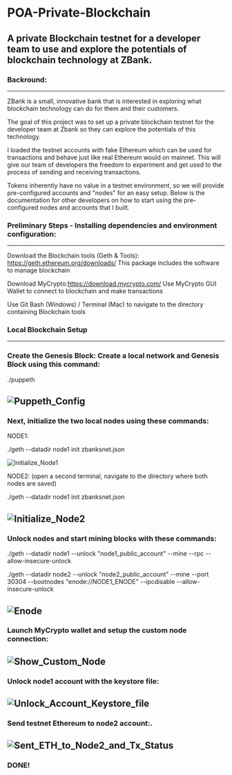 # POA-Private-Blockchain
A private Blockchain testnet for a developer team to use and explore the potentials of blockchain technology at ZBank.
---
### Backround:
---
ZBank is a small, innovative bank that is interested in exploring what blockchain technology can do for them and their customers.

The goal of this project was to set up a private blockchain testnet for the developer team at Zbank so they can explore the potentials of this technology.

I loaded the testnet accounts with fake Ethereum which can be used for transactions and behave just like real Ethereum would on mainnet. This will give our team of developers the freedom to experiment and get used to the process of sending and receiving transactions.

Tokens inherently have no value in a testnet environment, so we will provide pre-configured accounts and "nodes" for an easy setup. Below is the documentation for other developers on how to start using the pre-configured nodes and accounts that I built.

### Preliminary Steps - Installing dependencies and environment configuration:
---
Download the Blockchain tools (Geth & Tools): https://geth.ethereum.org/downloads/
This package includes the software to manage blockchain

Download MyCrypto:https://download.mycrypto.com/
Use MyCrypto GUI Wallet to connect to blockchain and make transactions

Use Git Bash (Windows) / Terminal (Mac) to navigate to the directory containing Blockchain tools

### Local Blockchain Setup
---
### Create the Genesis Block: Create a local network and Genesis Block using this command: 

./puppeth

![Puppeth_Config](https://user-images.githubusercontent.com/83500098/137602768-937284e9-40f1-44a9-9ead-1fda63f80f19.PNG)
---
### Next, initialize the two local nodes using these commands:

NODE1:

./geth --datadir node1 init zbanksnet.json

![Initialize_Node1](https://user-images.githubusercontent.com/83500098/137602822-a65654b6-9297-4b2f-b7cc-f6ffe80e6241.PNG)

NODE2: (open a second terminal, navigate to the directory where both nodes are saved)

./geth --datadir node1 init zbanksnet.json

![Initialize_Node2](https://user-images.githubusercontent.com/83500098/137602831-ecf46d7b-6a52-4002-bcb6-afda2c5e1a23.PNG)
---
### Unlock nodes and start mining blocks with these commands:

./geth --datadir node1 --unlock "node1_public_account" --mine --rpc --allow-insecure-unlock

./geth --datadir node2 --unlock "node2_public_account" --mine --port 30304 --bootnodes "enode://NODE1_ENODE" --ipcdisable --allow-insecure-unlock

![Enode](https://user-images.githubusercontent.com/83500098/137603013-56693fc7-5129-4de4-8832-dbbce0c216f0.PNG)
---
### Launch MyCrypto wallet and setup the custom node connection:

![Show_Custom_Node](https://user-images.githubusercontent.com/83500098/137603047-e8c5a195-0351-4e7b-95a4-80ad2d7d5687.PNG)
---
### Unlock node1 account with the keystore file:

![Unlock_Account_Keystore_file](https://user-images.githubusercontent.com/83500098/137603058-5bf2866d-166e-4f7e-8a5f-7d506990af50.PNG)
---
### Send testnet Ethereum to node2 account:.

![Sent_ETH_to_Node2_and_Tx_Status](https://user-images.githubusercontent.com/83500098/137603083-c2ec839e-a000-46c8-87cc-7d6c91594f86.PNG)
---
### DONE!
